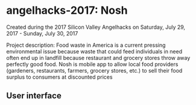 # angelhacks-2017: Nosh

Created during the 2017 Silicon Valley Angelhacks on Saturday, July 29, 2017 - Sunday, July 30, 2017 

Project description: Food waste in America is a current pressing environmental issue because waste that could feed individuals in need often end up in landfill because restaurant and grocery stores throw away perfectly good food. Nosh is mobile app to allow local food providers (gardeners, restaurants, farmers, grocery stores, etc.) to sell their food surplus to consumers at discounted prices 

## User interface





